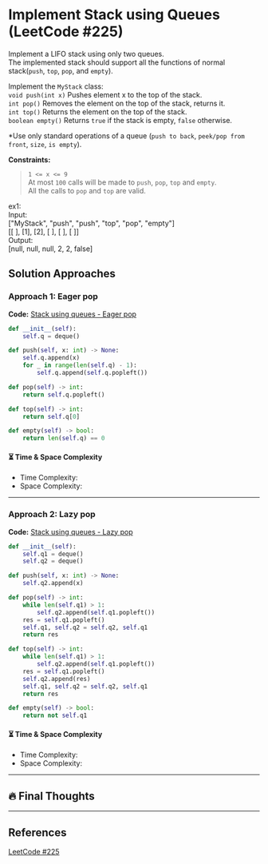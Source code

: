 # Implement Stack using Queues (LeetCode #225)
Implement a LIFO stack using only two queues.  
The implemented stack should support all the functions of normal stack(`push`, `top`, `pop`, and `empty`).  

Implement the `MyStack` class:  
`void push(int x)` Pushes element x to the top of the stack.  
`int pop()` Removes the element on the top of the stack, returns it.  
`int top()` Returns the element on the top of the stack.  
`boolean empty()` Returns `true` if the stack is empty, `false` otherwise.  

*Use only standard operations of a queue (`push to back`, `peek/pop from front`, `size`, `is empty`).

**Constraints:**
> `1 <= x <= 9`  
> At most `100` calls will be made to `push`, `pop`, `top` and `empty`.  
> All the calls to `pop` and `top` are valid.

ex1:  
Input:  
["MyStack", "push", "push", "top", "pop", "empty"]  
[[ ], [1], [2], [ ], [ ], [ ]]  
Output:  
[null, null, null, 2, 2, false]

## Solution Approaches
### Approach 1: Eager pop
**Code:** [Stack using queues - Eager pop](stack_using_queues_eager_pop.py)
```python
def __init__(self):
    self.q = deque()

def push(self, x: int) -> None:
    self.q.append(x)
    for _ in range(len(self.q) - 1):
        self.q.append(self.q.popleft())

def pop(self) -> int:
    return self.q.popleft()

def top(self) -> int:
    return self.q[0]

def empty(self) -> bool:
    return len(self.q) == 0
```

#### ⏳ Time & Space Complexity
- Time Complexity: 
- Space Complexity:

---

### Approach 2: Lazy pop
**Code:** [Stack using queues - Lazy pop](stack_using_queues_lazy_pop.py)
```python
def __init__(self):
    self.q1 = deque()
    self.q2 = deque()

def push(self, x: int) -> None:
    self.q2.append(x)

def pop(self) -> int:
    while len(self.q1) > 1:
        self.q2.append(self.q1.popleft())
    res = self.q1.popleft()
    self.q1, self.q2 = self.q2, self.q1
    return res

def top(self) -> int:
    while len(self.q1) > 1:
        self.q2.append(self.q1.popleft())
    res = self.q1.popleft()
    self.q2.append(res)
    self.q1, self.q2 = self.q2, self.q1
    return res

def empty(self) -> bool:
    return not self.q1
```

#### ⏳ Time & Space Complexity
- Time Complexity:
- Space Complexity:

---

## 🔥 Final Thoughts

---

## References
[LeetCode #225](https://leetcode.com/problems/implement-stack-using-queues/description/)